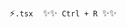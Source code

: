 

<!--
**rexisn/rexisn** is a ✨ _special_ ✨ repository because its `README.md` (this file) appears on your GitHub profile.

Here are some ideas to get you started:
-->
⚡<code>.tsx</code>&nbsp;&nbsp;&nbsp;&nbsp;✨✨<code> Ctrl + R </code>✨✨
<!--
- 🌱 I’m currently learning ...
- 👯 I’m looking to collaborate on ...
- 🤔 I’m looking for help with ...
- 💬 Ask me about ...
- 📫 How to reach me: ...
- 😄 Pronouns: ...
- ⚡ Fun fact: ...
-->
